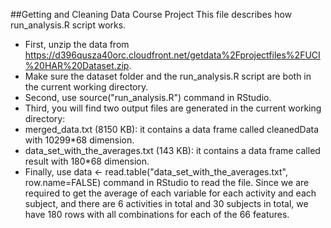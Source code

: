 ##Getting and Cleaning Data Course Project
This file describes how run_analysis.R script works.

* First, unzip the data from https://d396qusza40orc.cloudfront.net/getdata%2Fprojectfiles%2FUCI%20HAR%20Dataset.zip.
* Make sure the dataset folder and the run_analysis.R script are both in the current working directory.
* Second, use source("run_analysis.R") command in RStudio.
* Third, you will find two output files are generated in the current working directory:
* merged_data.txt (8150 KB): it contains a data frame called cleanedData with 10299*68 dimension.
* data_set_with_the_averages.txt (143 KB): it contains a data frame called result with 180*68 dimension.
* Finally, use data <- read.table("data_set_with_the_averages.txt", row.name=FALSE) command in RStudio to read the file. Since we are required to get the average of each variable for each activity and each subject, and there are 6 activities in total and 30 subjects in total, we have 180 rows with all combinations for each of the 66 features.